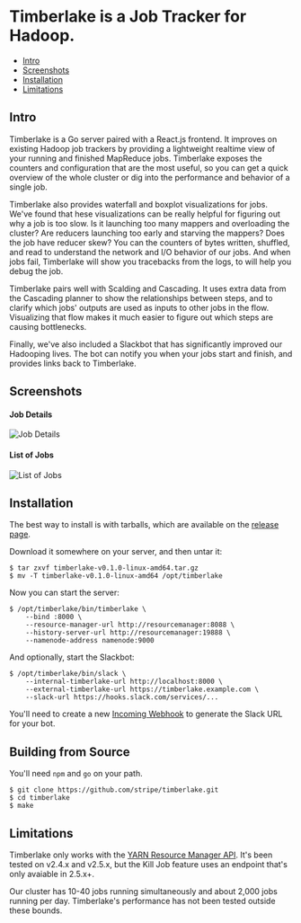# Timberlake is a Job Tracker for Hadoop.

* [Intro](#intro)
* [Screenshots](#screenshots)
* [Installation](#installation)
* [Limitations](#limitations)

## Intro

Timberlake is a Go server paired with a React.js frontend. It improves on
existing Hadoop job trackers by providing a lightweight realtime view of your
running and finished MapReduce jobs. Timberlake exposes the counters and
configuration that are the most useful, so you can get a quick overview of
the whole cluster or dig into the performance and behavior of a single job.

Timberlake also provides waterfall and boxplot visualizations for jobs. We've
found that hese  visualizations can be really helpful for figuring out why a job
is too slow. Is it launching too many mappers and overloading the cluster? Are
reducers launching too early and starving the mappers? Does the job have reducer
skew? You can the counters of bytes written, shuffled, and read to understand
the network and I/O behavior of our jobs. And when jobs fail, Timberlake will
show you tracebacks from the logs, to will help you debug the job.

Timberlake pairs well with Scalding and Cascading. It uses extra data from the
Cascading planner to show the relationships between steps, and to clarify which
jobs' outputs are used as inputs to other jobs in the flow. Visualizing that
flow makes it much easier to figure out which steps are causing bottlenecks.

Finally, we've also included a Slackbot that has significantly improved our
Hadooping lives. The bot can notify you when your jobs start and finish, and
provides links back to Timberlake.


## Screenshots

#### Job Details
![Job Details](https://cloud.githubusercontent.com/assets/57258/5138257/b65377fe-7100-11e4-89b9-13fbacf411b1.png)

#### List of Jobs
![List of Jobs](https://cloud.githubusercontent.com/assets/57258/5137476/f755b92c-70ee-11e4-8d6f-6819e5035529.png)


## Installation

The best way to install is with tarballs, which are available on the [release page](https://github.com/stripe/timberlake/releases).

Download it somewhere on your server, and then untar it:

    $ tar zxvf timberlake-v0.1.0-linux-amd64.tar.gz
    $ mv -T timberlake-v0.1.0-linux-amd64 /opt/timberlake

Now you can start the server:


    $ /opt/timberlake/bin/timberlake \
        --bind :8000 \
        --resource-manager-url http://resourcemanager:8088 \
        --history-server-url http://resourcemanager:19888 \
        --namenode-address namenode:9000

And optionally, start the Slackbot:

    $ /opt/timberlake/bin/slack \
        --internal-timberlake-url http://localhost:8000 \
        --external-timberlake-url https://timberlake.example.com \
        --slack-url https://hooks.slack.com/services/...

You'll need to create a new [Incoming Webhook](https://slack.com/services)
to generate the Slack URL for your bot.

## Building from Source

You'll need `npm` and `go` on your path.

    $ git clone https://github.com/stripe/timberlake.git
    $ cd timberlake
    $ make

## Limitations

Timberlake only works with the [YARN Resource
Manager API](https://hadoop.apache.org/docs/r2.5.2/hadoop-yarn/hadoop-yarn-site/ResourceManagerRest.html). It's been tested on v2.4.x and v2.5.x, but the Kill Job feature uses an endpoint that's only avaiable in 2.5.x+.

Our cluster has 10-40 jobs running simultaneously and about 2,000 jobs running
per day. Timberlake's performance has not been tested outside these bounds.
